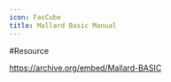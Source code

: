 ```yaml
---
icon: FasCube
title: Mallard Basic Manual
---
```

#Resource

https://archive.org/embed/Mallard-BASIC
